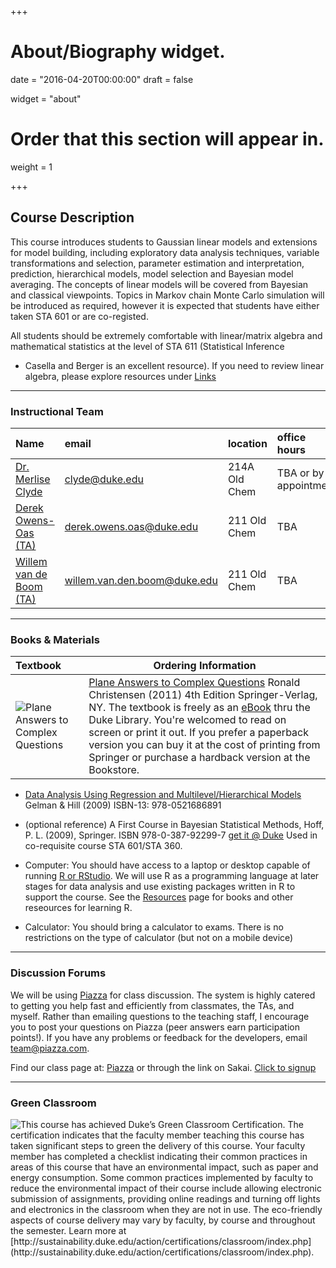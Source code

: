 +++
# About/Biography widget.

date = "2016-04-20T00:00:00"
draft = false

widget = "about"

# Order that this section will appear in.
weight = 1




+++

## Course Description

This course introduces students to Gaussian linear models and
extensions for model building, including exploratory data analysis
techniques, variable transformations and selection, parameter
estimation and interpretation, prediction, hierarchical models, model
selection and Bayesian model averaging. The concepts of linear models
will be covered from Bayesian and classical viewpoints. Topics in
Markov chain Monte Carlo simulation will be introduced as required,
however it is expected that students have either taken STA 601 or are
co-registed.

All students should be extremely comfortable with linear/matrix algebra and
mathematical statistics at the level of STA 611 (Statistical Inference
- Casella and Berger is an excellent resource).  If you need to
review linear algebra, please explore resources under [Links](/links)

* * *

### Instructional Team


| Name  | email |  location | office hours |
|:---------------------|:----------------------|:------------|:-----------|
| [Dr. Merlise Clyde ](http://stat.duke.edu/~clyde) | [clyde@duke.edu](mailto:clyde@duke.edu) | 214A Old Chem |TBA or by appointment|
| [Derek Owens-Oas (TA)](http://stat.duke.edu/people/derek-owens-oas)|[derek.owens.oas@duke.edu](mailto:derek.owens.oas@duke.edu) | 211 Old Chem | TBA |
|[Willem van de Boom (TA)](http://stat.duke.edu/people/willem-van-den-boom) | [willem.van.den.boom@duke.edu](mailto:willem.van.den.boom@duke.edu)      | 211 Old Chem |TBA |


* * *

### Books & Materials

| Textbook               | Ordering Information  |
|:---------------------- |-----------------------|
|![Plane Answers to Complex Questions](/img/plane.jpg) |  [Plane Answers to Complex Questions](http://getitatduke.library.duke.edu/?sid=sersol&SS_jc=TC0000508493&title=Plane%20Answers%20to%20Complex%20Questions%3A%20The%20Theory%20of%20Linear%20Models) Ronald Christensen (2011) 4th Edition Springer-Verlag, NY.  The textbook is freely as an [eBook](http://getitatduke.library.duke.edu/?sid=sersol&SS_jc=TC0000508493&title=Plane%20Answers%20to%20Complex%20Questions%3A%20The%20Theory%20of%20Linear%20Models) thru the Duke Library. You're welcomed to read on screen or print it out. If you prefer a paperback version you can buy it at the cost of printing from Springer or purchase a hardback version at the Bookstore.|

* [Data Analysis Using Regression and Multilevel/Hierarchical
  Models](http://www.amazon.com/gp/product/052168689X/ref=as_li_qf_sp_asin_il_tl?ie=UTF8&camp=1789&creative=9325&creativeASIN=052168689X&linkCode=as2&tag=andrsblog0f-20&linkId=PX5B5V6ZPCT2UIYV)
  Gelman & Hill (2009)  ISBN-13: 978-0521686891  

* (optional reference) A First Course in Bayesian Statistical Methods,
Hoff, P. L.  (2009), Springer.  ISBN 978-0-387-92299-7 [get it @
Duke](http://getitatduke.library.duke.edu/?sid=sersol&SS_jc=TC0000296463&title=A%20First%20Course%20in%20Bayesian%20Statistical%20Methods)
Used in co-requisite course STA 601/STA 360.

* Computer: You should have access to a laptop or desktop capable of
  running [R or RStudio](/resources).  We will use R as a programming language
  at later stages for data analysis and use existing packages written
  in R to support the course.  See the [Resources]({{site.baseurl}}/resources) page
  for books and other reseources for learning R.

* Calculator: You should bring a calculator to exams. There is no
  restrictions on the type of calculator (but not on a mobile device)



* * *


### Discussion Forums

We will be using
[Piazza](https://piazza.com/duke/fall2016/sta72101f16/home) for class
discussion. The system is highly catered to getting you help fast and
efficiently from classmates, the TAs, and myself. Rather than emailing
questions to the teaching staff, I encourage you to post your
questions on Piazza (peer answers earn participation points!). If you
have any problems or feedback for the developers, email
team@piazza.com.

Find our class page at:
[Piazza](https://piazza.com/duke/fall2016/sta72101f16/home)  or
through the link on Sakai.    [Click to signup](piazza.com/duke/fall2016/sta72101f16)


* * *

### Green Classroom

<img style="float: left;" src="/img/DukeGreenClassroomCertification-Logo.png">
This course has achieved Duke’s Green Classroom Certification. The certification indicates that the faculty member teaching this course has taken significant steps to green the delivery of this course. Your faculty member has completed a checklist indicating their common practices in areas of this course that have an environmental impact, such as paper and energy consumption. Some common practices implemented by faculty to reduce the environmental impact of their course include allowing electronic submission of assignments, providing online readings and turning off lights and electronics in the classroom when they are not in use. The eco-friendly aspects of course delivery may vary by faculty, by course and throughout the semester. Learn more at [http://sustainability.duke.edu/action/certifications/classroom/index.php](http://sustainability.duke.edu/action/certifications/classroom/index.php).

